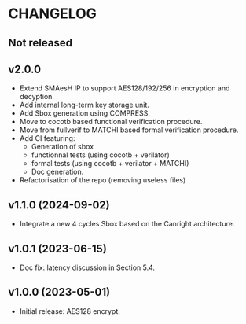 # CHANGELOG

## Not released
## v2.0.0

- Extend SMAesH IP to support AES128/192/256 in encryption and decyption.
- Add internal long-term key storage unit. 
- Add Sbox generation using COMPRESS.
- Move to cocotb based functional verification procedure.
- Move from fullverif to MATCHI based formal verification procedure. 
- Add CI featuring:
    - Generation of sbox
    - functionnal tests (using cocotb + verilator)
    - formal tests (using cocotb + verilator + MATCHI)
    - Doc generation. 
- Refactorisation of the repo (removing useless files)

## v1.1.0 (2024-09-02)

- Integrate a new 4 cycles Sbox based on the Canright architecture.

## v1.0.1 (2023-06-15)

- Doc fix: latency discussion in Section 5.4.

## v1.0.0 (2023-05-01)

- Initial release: AES128 encrypt.
